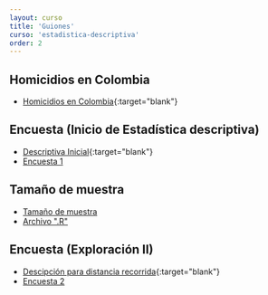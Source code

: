 ```yaml
---
layout: curso
title: 'Guiones'
curso: 'estadistica-descriptiva'
order: 2
---
```



## Homicidios en Colombia

- [Homicidios en Colombia](./guiones/HomicidiosColombia2014.html){:target="blank"}

## Encuesta (Inicio de Estadística descriptiva)

- [Descriptiva Inicial](./guiones/encuesta201602.html){:target="blank"}
- [Encuesta 1](./basesdedatos/encuesta201602_1.xlsx)

## Tamaño de muestra

- [Tamaño de muestra](./guiones/tammuest.html)
- [Archivo ".R"](./guiones/tammuest.R)

## Encuesta (Exploración II)

- [Descipción para distancia recorrida](./guiones/encuesta201602_2.html){:target="blank"}
- [Encuesta 2](./basesdedatos/encuesta201602_2.xlsx)
